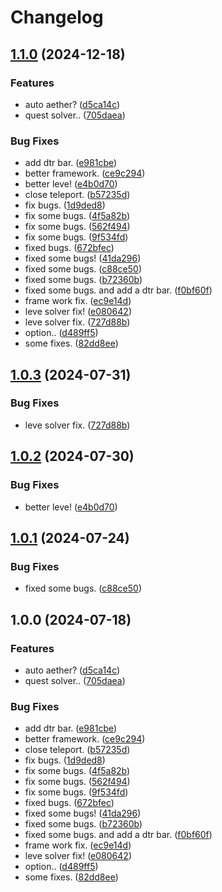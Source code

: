 # Changelog

## [1.1.0](https://github.com/AnnAngela/QuestSolver/compare/v1.0.3...v1.1.0) (2024-12-18)


### Features

* auto aether? ([d5ca14c](https://github.com/AnnAngela/QuestSolver/commit/d5ca14cc4d4240c963278e8ac87c017ee3630664))
* quest solver.. ([705daea](https://github.com/AnnAngela/QuestSolver/commit/705daea2b8892717838bbbee7f667282a73de6e6))


### Bug Fixes

* add dtr bar. ([e981cbe](https://github.com/AnnAngela/QuestSolver/commit/e981cbedae8dbd0386731679d4267e239bac53af))
* better framework. ([ce9c294](https://github.com/AnnAngela/QuestSolver/commit/ce9c2948f2d2d2ede98b4d93d6ec89228553aa1f))
* better leve! ([e4b0d70](https://github.com/AnnAngela/QuestSolver/commit/e4b0d708991dcd1a5cf185003ff7ac2ade3e647e))
* close teleport. ([b57235d](https://github.com/AnnAngela/QuestSolver/commit/b57235d134fed77e197338bfa9f392d1de8b15d2))
* fix bugs. ([1d9ded8](https://github.com/AnnAngela/QuestSolver/commit/1d9ded8d14ad06efdc7289d2b8a6a0bd3b9a0c3a))
* fix some bugs. ([4f5a82b](https://github.com/AnnAngela/QuestSolver/commit/4f5a82b28415de038cd2fd62c7d49ec2f9bcf8dc))
* fix some bugs. ([562f494](https://github.com/AnnAngela/QuestSolver/commit/562f49484f09cdd995253db9107220f85474c0bc))
* fix some bugs. ([9f534fd](https://github.com/AnnAngela/QuestSolver/commit/9f534fd8c21803116ab1942fed173ec611701920))
* fixed bugs. ([672bfec](https://github.com/AnnAngela/QuestSolver/commit/672bfec9978e6f3075572afb23db096b9e818020))
* fixed some bugs! ([41da296](https://github.com/AnnAngela/QuestSolver/commit/41da2960cf648143757d24218d0956ae89ae71e2))
* fixed some bugs. ([c88ce50](https://github.com/AnnAngela/QuestSolver/commit/c88ce50bc0cbd74bdeb21f96466e7205346fd2fc))
* fixed some bugs. ([b72360b](https://github.com/AnnAngela/QuestSolver/commit/b72360b5cf9dd1f53485170ab05aff13d4b63b96))
* fixed some bugs. and add a dtr bar. ([f0bf60f](https://github.com/AnnAngela/QuestSolver/commit/f0bf60f577b0838c6a3f1c5c6f05bedc9233acb3))
* frame work fix. ([ec9e14d](https://github.com/AnnAngela/QuestSolver/commit/ec9e14d2a1aa539d16d31e75adc23e35b46efd1b))
* leve solver fix! ([e080642](https://github.com/AnnAngela/QuestSolver/commit/e08064265635200efc7d32a6a1263751c3540127))
* leve solver fix. ([727d88b](https://github.com/AnnAngela/QuestSolver/commit/727d88be95c495957734b4f6a354161b6a92e88d))
* option.. ([d489ff5](https://github.com/AnnAngela/QuestSolver/commit/d489ff5c5c4aa041ad6773b429e76feb881181f4))
* some fixes. ([82dd8ee](https://github.com/AnnAngela/QuestSolver/commit/82dd8eea2d61b0c55b362839dc742720609139b2))

## [1.0.3](https://github.com/ArchiDog1998/QuestSolver/compare/v1.0.2...v1.0.3) (2024-07-31)


### Bug Fixes

* leve solver fix. ([727d88b](https://github.com/ArchiDog1998/QuestSolver/commit/727d88be95c495957734b4f6a354161b6a92e88d))

## [1.0.2](https://github.com/ArchiDog1998/QuestSolver/compare/v1.0.1...v1.0.2) (2024-07-30)


### Bug Fixes

* better leve! ([e4b0d70](https://github.com/ArchiDog1998/QuestSolver/commit/e4b0d708991dcd1a5cf185003ff7ac2ade3e647e))

## [1.0.1](https://github.com/ArchiDog1998/QuestSolver/compare/v1.0.0...v1.0.1) (2024-07-24)


### Bug Fixes

* fixed some bugs. ([c88ce50](https://github.com/ArchiDog1998/QuestSolver/commit/c88ce50bc0cbd74bdeb21f96466e7205346fd2fc))

## 1.0.0 (2024-07-18)


### Features

* auto aether? ([d5ca14c](https://github.com/ArchiDog1998/QuestSolver/commit/d5ca14cc4d4240c963278e8ac87c017ee3630664))
* quest solver.. ([705daea](https://github.com/ArchiDog1998/QuestSolver/commit/705daea2b8892717838bbbee7f667282a73de6e6))


### Bug Fixes

* add dtr bar. ([e981cbe](https://github.com/ArchiDog1998/QuestSolver/commit/e981cbedae8dbd0386731679d4267e239bac53af))
* better framework. ([ce9c294](https://github.com/ArchiDog1998/QuestSolver/commit/ce9c2948f2d2d2ede98b4d93d6ec89228553aa1f))
* close teleport. ([b57235d](https://github.com/ArchiDog1998/QuestSolver/commit/b57235d134fed77e197338bfa9f392d1de8b15d2))
* fix bugs. ([1d9ded8](https://github.com/ArchiDog1998/QuestSolver/commit/1d9ded8d14ad06efdc7289d2b8a6a0bd3b9a0c3a))
* fix some bugs. ([4f5a82b](https://github.com/ArchiDog1998/QuestSolver/commit/4f5a82b28415de038cd2fd62c7d49ec2f9bcf8dc))
* fix some bugs. ([562f494](https://github.com/ArchiDog1998/QuestSolver/commit/562f49484f09cdd995253db9107220f85474c0bc))
* fix some bugs. ([9f534fd](https://github.com/ArchiDog1998/QuestSolver/commit/9f534fd8c21803116ab1942fed173ec611701920))
* fixed bugs. ([672bfec](https://github.com/ArchiDog1998/QuestSolver/commit/672bfec9978e6f3075572afb23db096b9e818020))
* fixed some bugs! ([41da296](https://github.com/ArchiDog1998/QuestSolver/commit/41da2960cf648143757d24218d0956ae89ae71e2))
* fixed some bugs. ([b72360b](https://github.com/ArchiDog1998/QuestSolver/commit/b72360b5cf9dd1f53485170ab05aff13d4b63b96))
* fixed some bugs. and add a dtr bar. ([f0bf60f](https://github.com/ArchiDog1998/QuestSolver/commit/f0bf60f577b0838c6a3f1c5c6f05bedc9233acb3))
* frame work fix. ([ec9e14d](https://github.com/ArchiDog1998/QuestSolver/commit/ec9e14d2a1aa539d16d31e75adc23e35b46efd1b))
* leve solver fix! ([e080642](https://github.com/ArchiDog1998/QuestSolver/commit/e08064265635200efc7d32a6a1263751c3540127))
* option.. ([d489ff5](https://github.com/ArchiDog1998/QuestSolver/commit/d489ff5c5c4aa041ad6773b429e76feb881181f4))
* some fixes. ([82dd8ee](https://github.com/ArchiDog1998/QuestSolver/commit/82dd8eea2d61b0c55b362839dc742720609139b2))
